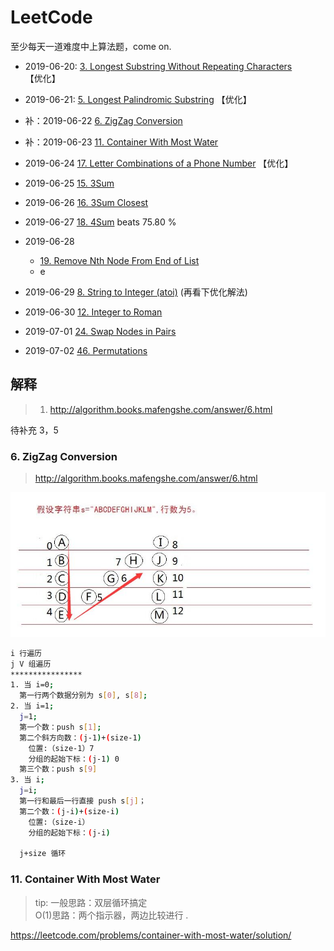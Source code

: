 # LeetCode

至少每天一道难度中上算法题，come on.

- 2019-06-20: [3. Longest Substring Without Repeating Characters](https://leetcode.com/problems/longest-substring-without-repeating-characters/) 【优化】
- 2019-06-21: [5. Longest Palindromic Substring](https://leetcode.com/problems/longest-palindromic-substring/submissions/) 【优化】
- 补：2019-06-22 [6. ZigZag Conversion](https://leetcode.com/problems/zigzag-conversion/)
- 补：2019-06-23 [11. Container With Most Water](https://leetcode.com/problems/container-with-most-water/)
- 2019-06-24 [17. Letter Combinations of a Phone Number](https://leetcode.com/problems/letter-combinations-of-a-phone-number/) 【优化】
- 2019-06-25 [15. 3Sum](https://leetcode.com/problems/3sum/)
- 2019-06-26 [16. 3Sum Closest](https://leetcode.com/problems/3sum-closest/)
- 2019-06-27 [18. 4Sum](https://leetcode.com/problems/4sum/) beats 75.80 % 
- 2019-06-28
  - [19. Remove Nth Node From End of List](https://leetcode.com/problems/remove-nth-node-from-end-of-list/submissions/)
  - e
- 2019-06-29 [8. String to Integer (atoi)](https://leetcode.com/problems/string-to-integer-atoi/) (再看下优化解法)
- 2019-06-30 [12. Integer to Roman](https://leetcode.com/problems/integer-to-roman/)

- 2019-07-01 [24. Swap Nodes in Pairs](https://leetcode.com/problems/swap-nodes-in-pairs/)
- 2019-07-02 [46. Permutations](https://leetcode.com/problems/permutations/)

## 解释

> 1. http://algorithm.books.mafengshe.com/answer/6.html

待补充 3，5

### 6. ZigZag Conversion
> http://algorithm.books.mafengshe.com/answer/6.html  

  <img src="assets/6-1.png" />

  ```bash
  i 行遍历
  j V 组遍历
  ****************
  1. 当 i=0;
    第一行两个数据分别为 s[0], s[8];
  2. 当 i=1;
    j=1;
    第一个数：push s[1];
    第二个斜方向数：(j-1)+(size-1)
      位置:（size-1）7
      分组的起始下标：(j-1) 0
    第三个数：push s[9]
  3. 当 i;
    j=i;
    第一行和最后一行直接 push s[j]；
    第二个数：(j-i)+(size-i)
      位置:（size-i）
      分组的起始下标：(j-i)

    j+size 循环
  ```
### 11. Container With Most Water
> tip: 
 一般思路：双层循环搞定  
 O(1)思路：两个指示器，两边比较进行 .
   
https://leetcode.com/problems/container-with-most-water/solution/

